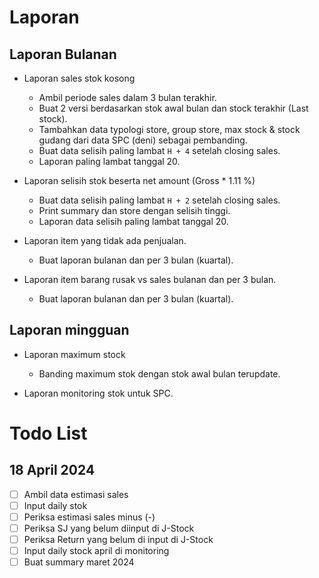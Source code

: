 # Laporan

## Laporan Bulanan

- Laporan sales stok kosong
	- Ambil periode sales dalam 3 bulan terakhir.
	- Buat 2 versi berdasarkan stok awal bulan dan stock terakhir (Last stock).
	- Tambahkan data typologi store, group store, max stock & stock gudang dari data SPC (deni) sebagai pembanding.
	- Buat data selisih paling lambat `H + 4` setelah closing sales.
	- Laporan paling lambat tanggal 20.

- Laporan selisih stok beserta net amount (Gross * 1.11 %)
	- Buat data selisih paling lambat `H + 2` setelah closing sales.
	- Print summary dan store dengan selisih tinggi.
	- Laporan data selisih paling lambat tanggal 20.

- Laporan item yang tidak ada penjualan.
	- Buat laporan bulanan dan per 3 bulan (kuartal).

- Laporan item barang rusak vs sales bulanan dan per 3 bulan.
  	- Buat laporan bulanan dan per 3 bulan (kuartal).

## Laporan mingguan

- Laporan maximum stock
	- Banding maximum stok dengan stok awal bulan terupdate.

- Laporan monitoring stok untuk SPC.

# Todo List

## 18 April 2024

- [ ] Ambil data estimasi sales
- [ ] Input daily stok
- [ ] Periksa estimasi sales minus (-)
- [ ] Periksa SJ yang belum diinput di J-Stock
- [ ] Periksa Return yang belum di input di J-Stock
- [ ] Input daily stock april di monitoring
- [ ] Buat summary maret 2024
